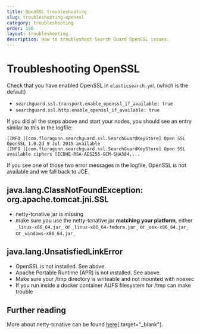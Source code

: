 ```yaml
---
title: OpenSSL troubleshooting
slug: troubleshooting-openssl
category: troubleshooting
order: 150
layout: troubleshooting
description: How to troubleshoot Search Guard OpenSSL issues. 
---
```


<!--- Copryight 2017 floragunn GmbH -->

# Troubleshooting OpenSSL

Check that you have enabled OpenSSL in `elasticsearch.yml` (which is the default)
  * `searchguard.ssl.transport.enable_openssl_if_available: true`
  * `searchguard.ssl.http.enable_openssl_if_available: true`

If you did all the steps above and start your nodes, you should see an entry similar to this in the logfile:

```
[INFO ][com.floragunn.searchguard.ssl.SearchGuardKeyStore] Open SSL OpenSSL 1.0.2d 9 Jul 2015 available
[INFO ][com.floragunn.searchguard.ssl.SearchGuardKeyStore] Open SSL available ciphers [ECDHE-RSA-AES256-GCM-SHA384,...
```

If you see one of those two error messages in the logfile, OpenSSL is not available and we fall back to JCE. 


## java.lang.ClassNotFoundException: org.apache.tomcat.jni.SSL
* netty-tcnative jar is missing
* make sure you use the netty-tcnative jar **matching your platform**, either `_linux-x86_64.jar_` or `_linux-x86_64-fedora.jar_` or `_osx-x86_64.jar_` or `_windows-x86_64.jar_`

## java.lang.UnsatisfiedLinkError
* OpenSSL is not installed.  See above.
* Apache Portable Runtime (APR) is not installed.  See above.
* Make sure your /tmp directory is writeable and not mounted with noexec
* If you run inside a docker container AUFS filesystem for /tmp can make trouble

## Further reading
More about netty-tcnative can be found [here](http://netty.io/wiki/forked-tomcat-native.html){:target="_blank"}.